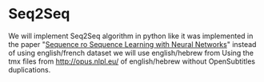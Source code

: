 # Seq2Seq
We will implement Seq2Seq algorithm in python like it was implemented in the paper "[Sequence ro Sequence Learning with Neural Networks]()"
instead of using english/french dataset we will use english/hebrew from Using the tmx files from http://opus.nlpl.eu/ of english/hebrew without OpenSubtitles duplications.
